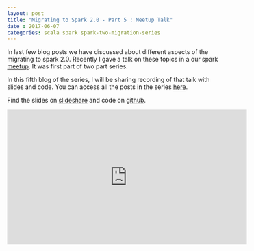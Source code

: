 ```yaml
---
layout: post
title: "Migrating to Spark 2.0 - Part 5 : Meetup Talk" 
date : 2017-06-07
categories: scala spark spark-two-migration-series
---
```


In last few blog posts we have discussed about different aspects of the migrating to spark 2.0. 
Recently I gave a talk on these topics in a our spark [meetup](https://www.meetup.com/Bangalore-Apache-Spark-Meetup/). It was first part
of two part series.

In this fifth blog of the series, I will be sharing recording of that talk with slides and code.
You can access all the posts in the series [here](/categories/spark-two-migration-series).


Find the slides on [slideshare](https://www.slideshare.net/datamantra/migrating-to-spark-20) and code on [github](https://github.com/phatak-dev/spark-two-migration).

<div class="video-container"> <iframe src="https://www.youtube.com/embed/jyXEUXCYGwo" frameborder="0" width="560" height="315"></iframe> </div>



